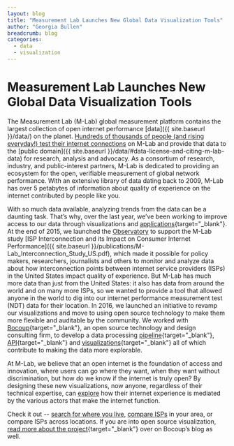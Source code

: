 ```yaml
---
layout: blog
title: "Measurement Lab Launches New Global Data Visualization Tools"
author: "Georgia Bullen"
breadcrumb: blog
categories:
  - data
  - visualization
---
```


# Measurement Lab Launches New Global Data Visualization Tools

The Measurement Lab (M-Lab) global measurement platform contains the largest collection of open internet performance [data]({{ site.baseurl }}/data/) on the planet. [Hundreds of thousands of people (and rising everyday!) test their internet connections](https://viz.measurementlab.net/) on M-Lab and provide that data to the [public domain]({{ site.baseurl }}/data/#data-license-and-citing-m-lab-data) for research, analysis and advocacy. As a consortium of research, industry, and public-interest partners,  M-Lab is dedicated to providing an ecosystem for the open, verifiable measurement of global network performance. With an extensive library of data dating back to 2009, M-Lab has over 5 petabytes of information about quality of experience on the internet contributed by people like you.<!--more-->

With so much data available, analyzing trends from the data can be a daunting task. That’s why, over the last year, we’ve been working to improve access to our data through visualizations and [applications](https://www.newamerica.org/oti/press-releases/seattle-launches-broadband-speed-test-in-partnership-with-oti/){target="_blank"}. At the end of 2015, we launched the [Observatory](https://www.measurementlab.net/observatory/) to support the M-Lab study [ISP Interconnection and its Impact on Consumer Internet Performance]({{ site.baseurl }}/publications/M-Lab_Interconnection_Study_US.pdf), which made it possible for policy makers, researchers, journalists and others to monitor and analyze data about how interconnection points between internet service providers (ISPs) in the United States impact quality of experience. But M-Lab has much more data than just from the United States: it also has data from around the world and on many more ISPs, so we wanted to provide a tool that allowed anyone in the world to dig into our internet performance measurement test (NDT) data for their location. In 2016, we launched an initiative to revamp our visualizations and move to using open source technology to make them more flexible and auditable by the community. We worked with [Bocoup](https://bocoup.com/datavis){target="_blank"}, an open source technology and design consulting firm, to develop a data processing [pipeline](https://github.com/m-lab/mlab-vis-pipeline){target="_blank"}, [API](https://github.com/m-lab/mlab-vis-api){target="_blank"} and [visualizations](https://github.com/m-lab/mlab-vis-client){target="_blank"} all of which contribute to making the data more explorable.

At M-Lab, we believe that an open internet is the foundation of access and innovation, where users can go where they want, when they want without discrimination, but how do we know if the internet is truly open? By designing these new visualizations, now anyone, regardless of their technical expertise, can [explore](https://viz.measurementlab.net/) how their internet experience is mediated by the various actors that make the internet function.

Check it out -- [search for where you live](http://viz.measurementlab.net/), [compare ISPs](https://viz.measurementlab.net/compare/location) in your area, or compare ISPs across locations. If you are into open source visualization, [read more about the project](https://bocoup.com/?p=4898&preview=1&_ppp=c74ba9af28){target="_blank"} over on Bocoup’s blog as well.